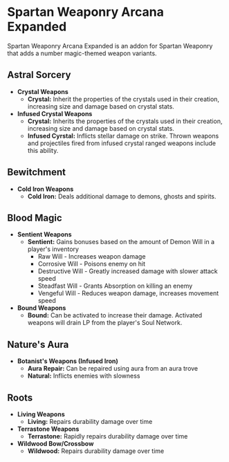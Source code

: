 # Spartan Weaponry Arcana Expanded
Spartan Weaponry Arcana Expanded is an addon for Spartan Weaponry that adds a number magic-themed weapon variants.

## Astral Sorcery
- **Crystal Weapons**
  - **Crystal:** Inherit the properties of the crystals used in their creation, increasing size and damage based on crystal stats.
- **Infused Crystal Weapons**
  - **Crystal:** Inherits the properties of the crystals used in their creation, increasing size and damage based on crystal stats. 
  - **Infused Cyrstal:** Inflicts stellar damage on strike. Thrown weapons and projectiles fired from infused crystal ranged weapons include this ability.

## Bewitchment
- **Cold Iron Weapons**
  - **Cold Iron:** Deals additional damage to demons, ghosts and spirits.

## Blood Magic
- **Sentient Weapons**
  - **Sentient:** Gains bonuses based on the amount of Demon Will in a player's inventory
    - Raw Will - Increases weapon damage
    - Corrosive Will - Poisons enemy on hit
    - Destructive Will - Greatly increased damage with slower attack speed
    - Steadfast Will - Grants Absorption on killing an enemy
    - Vengeful Will - Reduces weapon damage, increases movement speed
- **Bound Weapons**
  - **Bound:** Can be activated to increase their damage. Activated weapons will drain LP from the player's Soul Network.

## Nature's Aura
- **Botanist's Weapons (Infused Iron)**
  - **Aura Repair:** Can be repaired using aura from an aura trove
  - **Natural:** Inflicts enemies with slowness

## Roots
- **Living Weapons**
  - **Living:** Repairs durability damage over time
- **Terrastone Weapons**
  - **Terrastone:** Rapidly repairs durability damage over time
- **Wildwood Bow/Crossbow**
  - **Wildwood:** Repairs durability damage over time
